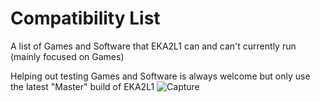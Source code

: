 # Compatibility List

A list of Games and Software that EKA2L1 can and can't currently run (mainly focused on Games)

Helping out testing Games and Software is always welcome but only use the latest "Master" build of EKA2L1
![Capture](https://user-images.githubusercontent.com/49062935/87360085-8c360100-c526-11ea-9850-07b90b40fadb.PNG)
